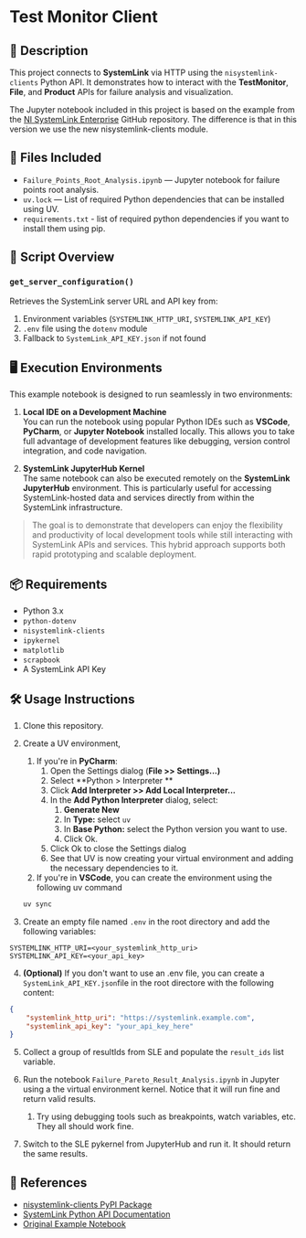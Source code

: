 # Test Monitor Client

## 📘 Description

This project connects to **SystemLink** via HTTP using the `nisystemlink-clients` Python API. It demonstrates how to interact with the **TestMonitor**, **File**, and **Product** APIs for failure analysis and visualization.

The Jupyter notebook included in this project is based on the example from the [NI SystemLink Enterprise](https://github.com/ni/systemlink-enterprise-examples/blob/main/Script%20Analysis%20Examples/Test%20Data%20Analysis/Failure_Pareto_Result_Analysis.ipynb) GitHub repository. The difference is that in this version we use the new nisystemlink-clients module.

## 📁 Files Included

- `Failure_Points_Root_Analysis.ipynb` — Jupyter notebook for failure points root analysis.
- `uv.lock` — List of required Python dependencies that can be installed using UV.
- `requirements.txt` - list of required python dependencies if you want to install them using pip.

## 🧠 Script Overview

### `get_server_configuration()`

Retrieves the SystemLink server URL and API key from:

1. Environment variables (`SYSTEMLINK_HTTP_URI`, `SYSTEMLINK_API_KEY`)
2. `.env` file using the `dotenv` module
3. Fallback to `SystemLink_API_KEY.json` if not found

## 🖥️ Execution Environments

This example notebook is designed to run seamlessly in two environments:

1. **Local IDE on a Development Machine**  
   You can run the notebook using popular Python IDEs such as **VSCode**, **PyCharm**, or **Jupyter Notebook** installed locally. This allows you to take full advantage of development features like debugging, version control integration, and code navigation.

2. **SystemLink JupyterHub Kernel**  
   The same notebook can also be executed remotely on the **SystemLink JupyterHub** environment. This is particularly useful for accessing SystemLink-hosted data and services directly from within the SystemLink infrastructure.

> The goal is to demonstrate that developers can enjoy the flexibility and productivity of local development tools while still interacting with SystemLink APIs and services. This hybrid approach supports both rapid prototyping and scalable deployment.

## 📦 Requirements

- Python 3.x
- `python-dotenv`
- `nisystemlink-clients`
- `ipykernel`
- `matplotlib`
- `scrapbook`
- A SystemLink API Key

## 🛠️ Usage Instructions

1. Clone this repository.
2. Create a UV environment,
   1. If you're in **PyCharm**:
      1. Open the Settings dialog (**File >> Settings...)**
      2. Select **Python > Interpreter **
      3. Click **Add Interpreter >> Add Local Interpreter...**
      4. In the **Add Python Interpreter** dialog, select:
         1. **Generate New**
         2. In **Type:** select `uv`
         3. In **Base Python:** select the Python version you want to use.
         4. Click Ok.
      5. Click Ok to close the Settings dialog
      6. See that UV is now creating your virtual environment and adding the necessary dependencies to it.
    2. If you're in **VSCode**, you can create the environment using the following uv command

    ```bash
    uv sync
    ```

3. Create an empty file named `.env` in the root directory and add the following variables:

```env
SYSTEMLINK_HTTP_URI=<your_systemlink_http_uri>
SYSTEMLINK_API_KEY=<your_api_key>
```

4. **(Optional)** If you don't want to use an .env file, you can create a `SystemLink_API_KEY.json`file in the root directore with the following content:

```json
{
    "systemlink_http_uri": "https://systemlink.example.com",
    "systemlink_api_key": "your_api_key_here"
}
```

5. Collect a group of resultIds from SLE and populate the `result_ids` list variable.

6. Run the notebook `Failure_Pareto_Result_Analysis.ipynb` in Jupyter using a the virtual environment kernel. Notice that it will run fine and return valid results.
   1. Try using debugging tools such as breakpoints, watch variables, etc. They all should work fine.

7. Switch to the SLE pykernel from JupyterHub and run it. It should return the same results.

## 🔗 References

- [nisystemlink-clients PyPI Package](https://pypi.org/project/nisystemlink-clients/)
- [SystemLink Python API Documentation](https://python-docs.systemlink.io/en/stable/index.html)
- [Original Example Notebook](https://github.com/ni/systemlink-enterprise-examples/blob/main/Script%20Analysis%20Examples/Test%20Data%20Analysis/Failure_Pareto_Result_Analysis.ipynb)
